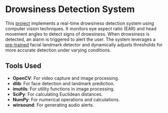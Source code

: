 # Drowsiness Detection System

This [project](https://github.com/nasim-raj-laskar/pyth-30/blob/main/Python%2030/Drowsiness-detection/main.py) implements a real-time drowsiness detection system using computer vision techniques. It monitors eye aspect ratio (EAR) and head movement angles to detect signs of drowsiness. When drowsiness is detected, an alarm is triggered to alert the user. The system leverages a [pre-trained](https://github.com/nasim-raj-laskar/pyth-30/blob/main/Python%2030/Drowsiness-detection/shape_predictor_68_face_landmarks.dat) facial landmark detector and dynamically adjusts thresholds for more accurate detection under varying conditions.

## Tools Used
- **OpenCV**: For video capture and image processing.
- **dlib**: For face detection and landmark prediction.
- **imutils**: For utility functions in image processing.
- **SciPy**: For calculating Euclidean distances.
- **NumPy**: For numerical operations and calculations.
- **winsound**: For generating audio alerts.
